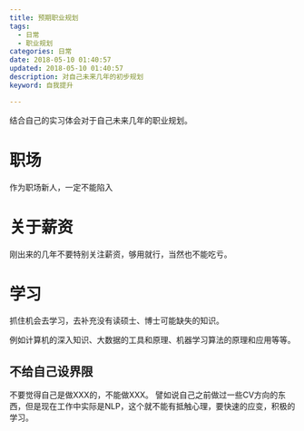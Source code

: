 ```yaml
---
title: 预期职业规划
tags:
  - 日常
  - 职业规划
categories: 日常
date: 2018-05-10 01:40:57
updated: 2018-05-10 01:40:57
description: 对自己未来几年的初步规划
keyword: 自我提升

---
```


结合自己的实习体会对于自己未来几年的职业规划。


<!-- more -->

# 职场

作为职场新人，一定不能陷入

# 关于薪资

刚出来的几年不要特别关注薪资，够用就行，当然也不能吃亏。

# 学习

抓住机会去学习，去补充没有读硕士、博士可能缺失的知识。

例如计算机的深入知识、大数据的工具和原理、机器学习算法的原理和应用等等。


## 不给自己设界限

不要觉得自己是做XXX的，不能做XXX。
譬如说自己之前做过一些CV方向的东西，但是现在工作中实际是NLP，这个就不能有抵触心理，要快速的应变，积极的学习。


